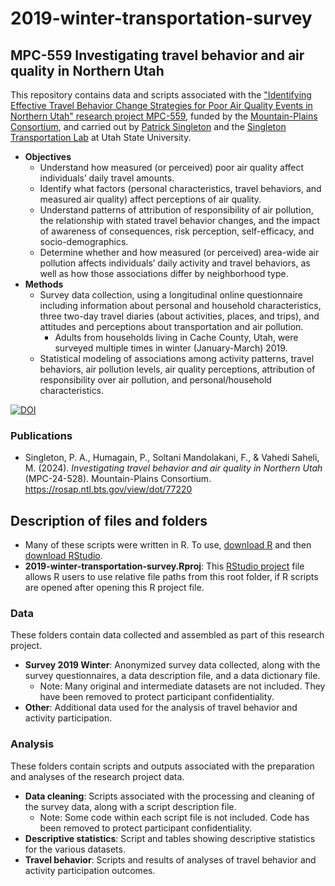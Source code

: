 # 2019-winter-transportation-survey

## MPC-559 Investigating travel behavior and air quality in Northern Utah

This repository contains data and scripts associated with the ["Identifying Effective Travel Behavior Change Strategies for Poor Air Quality Events in Northern Utah" research project MPC-559](https://www.mountain-plains.org/research/details.php?id=456), funded by the [Mountain-Plains Consortium](https://www.mountain-plains.org/), and carried out by [Patrick Singleton](https://engineering.usu.edu/cee/people/faculty/singleton-patrick) and the [Singleton Transportation Lab](https://engineering.usu.edu/cee/research/labs/patrick-singleton/) at Utah State University. 

* **Objectives**
   * Understand how measured (or perceived) poor air quality affect individuals’ daily travel amounts. 
   * Identify what factors (personal characteristics, travel behaviors, and measured air quality) affect perceptions of air quality. 
   * Understand patterns of attribution of responsibility of air pollution, the relationship with stated travel behavior changes, and the impact of awareness of consequences, risk perception, self-efficacy, and socio-demographics.
   * Determine whether and how measured (or perceived) area-wide air pollution affects individuals’ daily activity and travel behaviors, as well as how those associations differ by neighborhood type.
* **Methods**
   * Survey data collection, using a longitudinal online questionnaire including information about personal and household characteristics, three two-day travel diaries (about activities, places, and trips), and attitudes and perceptions about transportation and air pollution.
      * Adults from households living in Cache County, Utah, were surveyed multiple times in winter (January-March) 2019. 
   * Statistical modeling of associations among activity patterns, travel behaviors, air pollution levels, air quality perceptions, attribution of responsibility over air pollution, and personal/household characteristics. 

[![DOI](https://zenodo.org/badge/813258847.svg)](https://zenodo.org/doi/10.5281/zenodo.11640318)

### Publications
* Singleton, P. A., Humagain, P., Soltani Mandolakani, F., & Vahedi Saheli, M. (2024). *Investigating travel behavior and air quality in Northern Utah* (MPC-24-528). Mountain-Plains Consortium. https://rosap.ntl.bts.gov/view/dot/77220

## Description of files and folders

* Many of these scripts were written in R. To use, [download R](https://cloud.r-project.org/) and then [download RStudio](https://posit.co/download/rstudio-desktop/#download).
* **2019-winter-transportation-survey.Rproj**: This [RStudio project](https://support.posit.co/hc/en-us/articles/200526207-Using-RStudio-Projects) file allows R users to use relative file paths from this root folder, if R scripts are opened after opening this R project file. 

### Data
These folders contain data collected and assembled as part of this research project.
* **Survey 2019 Winter**: Anonymized survey data collected, along with the survey questionnaires, a data description file, and a data dictionary file. 
   * Note: Many original and intermediate datasets are not included. They have been removed to protect participant confidentiality.
* **Other**: Additional data used for the analysis of travel behavior and activity participation. 

### Analysis
These folders contain scripts and outputs associated with the preparation and analyses of the research project data.
* **Data cleaning**: Scripts associated with the processing and cleaning of the survey data, along with a script description file.
   * Note: Some code within each script file is not included. Code has been removed to protect participant confidentiality.
* **Descriptive statistics**: Script and tables showing descriptive statistics for the various datasets.
* **Travel behavior**: Scripts and results of analyses of travel behavior and activity participation outcomes. 
